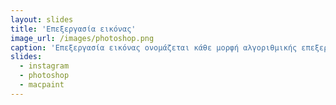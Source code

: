```yaml
---
layout: slides
title: 'Επεξεργασία εικόνας'
image_url: /images/photoshop.png
caption: 'Επεξεργασία εικόνας ονομάζεται κάθε μορφή αλγοριθμικής επεξεργασίας, ανάλυσης και χειρισμού ψηφιακών δεδομένων εικόνας.'
slides:
  - instagram
  - photoshop
  - macpaint
---
```


